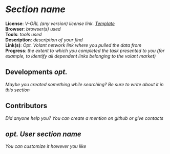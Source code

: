 # *Section name*

**License**: *V-ORL (any version) license link. [Template](https://github.com/Joomipoll/Joomipoll/tree/main/volantRecovery-proj/V-ORL)* <br>
**Browser**: *browser(s) used* <br>
**Tools**: *tools used* <br>
**Description**: *description of your find* <br>
**Link(s)**: *Opt. Volant network link where you pulled the data from* <br>
**Progress**: *the extent to which you completed the task presented to you (for example, to identify all dependent links belonging to the volant market)* <br>

## Developments *opt.*

*Maybe you created something while searching? Be sure to write about it in this section*

## Contributors

*Did anyone help you? You can create a mention on github or give contacts*

## *opt. User section name*

*You can customize it however you like*
